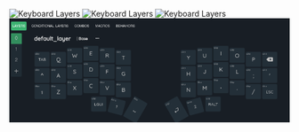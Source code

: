 ![Keyboard Layers](https://user-images.githubusercontent.com/12345678/filename.png)
![Keyboard Layers](https://user-images.githubusercontent.com/12345678/filename.png)
![Keyboard Layers](https://user-images.githubusercontent.com/12345678/filename.png)
![Keyboard Layers](https://github.com/pymeister/Corne_Config/blob/master/default_layer.png?raw=true)
